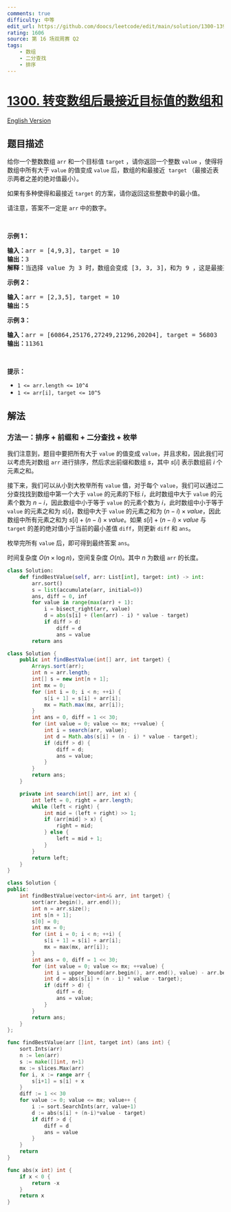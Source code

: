 ```yaml
---
comments: true
difficulty: 中等
edit_url: https://github.com/doocs/leetcode/edit/main/solution/1300-1399/1300.Sum%20of%20Mutated%20Array%20Closest%20to%20Target/README.md
rating: 1606
source: 第 16 场双周赛 Q2
tags:
    - 数组
    - 二分查找
    - 排序
---
```


<!-- problem:start -->

# [1300. 转变数组后最接近目标值的数组和](https://leetcode.cn/problems/sum-of-mutated-array-closest-to-target)

[English Version](/solution/1300-1399/1300.Sum%20of%20Mutated%20Array%20Closest%20to%20Target/README_EN.md)

## 题目描述

<!-- description:start -->

<p>给你一个整数数组&nbsp;<code>arr</code> 和一个目标值&nbsp;<code>target</code> ，请你返回一个整数&nbsp;<code>value</code>&nbsp;，使得将数组中所有大于&nbsp;<code>value</code> 的值变成&nbsp;<code>value</code> 后，数组的和最接近&nbsp; <code>target</code>&nbsp;（最接近表示两者之差的绝对值最小）。</p>

<p>如果有多种使得和最接近&nbsp;<code>target</code>&nbsp;的方案，请你返回这些整数中的最小值。</p>

<p>请注意，答案不一定是&nbsp;<code>arr</code> 中的数字。</p>

<p>&nbsp;</p>

<p><strong>示例 1：</strong></p>

<pre><strong>输入：</strong>arr = [4,9,3], target = 10
<strong>输出：</strong>3
<strong>解释：</strong>当选择 value 为 3 时，数组会变成 [3, 3, 3]，和为 9 ，这是最接近 target 的方案。
</pre>

<p><strong>示例 2：</strong></p>

<pre><strong>输入：</strong>arr = [2,3,5], target = 10
<strong>输出：</strong>5
</pre>

<p><strong>示例 3：</strong></p>

<pre><strong>输入：</strong>arr = [60864,25176,27249,21296,20204], target = 56803
<strong>输出：</strong>11361
</pre>

<p>&nbsp;</p>

<p><strong>提示：</strong></p>

<ul>
	<li><code>1 &lt;= arr.length &lt;= 10^4</code></li>
	<li><code>1 &lt;= arr[i], target &lt;= 10^5</code></li>
</ul>

<!-- description:end -->

## 解法

<!-- solution:start -->

### 方法一：排序 + 前缀和 + 二分查找 + 枚举

我们注意到，题目中要把所有大于 `value` 的值变成 `value`，并且求和，因此我们可以考虑先对数组 `arr` 进行排序，然后求出前缀和数组 $s$，其中 $s[i]$ 表示数组前 $i$ 个元素之和。

接下来，我们可以从小到大枚举所有 `value` 值，对于每个 `value`，我们可以通过二分查找找到数组中第一个大于 `value` 的元素的下标 $i$，此时数组中大于 `value` 的元素个数为 $n - i$，因此数组中小于等于 `value` 的元素个数为 $i$，此时数组中小于等于 `value` 的元素之和为 $s[i]$，数组中大于 `value` 的元素之和为 $(n - i) \times value$，因此数组中所有元素之和为 $s[i] + (n - i) \times value$。如果 $s[i] + (n - i) \times value$ 与 `target` 的差的绝对值小于当前的最小差值 `diff`，则更新 `diff` 和 `ans`。

枚举完所有 `value` 后，即可得到最终答案 `ans`。

时间复杂度 $O(n \times \log n)$，空间复杂度 $O(n)$。其中 $n$ 为数组 `arr` 的长度。

<!-- tabs:start -->

```python
class Solution:
    def findBestValue(self, arr: List[int], target: int) -> int:
        arr.sort()
        s = list(accumulate(arr, initial=0))
        ans, diff = 0, inf
        for value in range(max(arr) + 1):
            i = bisect_right(arr, value)
            d = abs(s[i] + (len(arr) - i) * value - target)
            if diff > d:
                diff = d
                ans = value
        return ans
```

```java
class Solution {
    public int findBestValue(int[] arr, int target) {
        Arrays.sort(arr);
        int n = arr.length;
        int[] s = new int[n + 1];
        int mx = 0;
        for (int i = 0; i < n; ++i) {
            s[i + 1] = s[i] + arr[i];
            mx = Math.max(mx, arr[i]);
        }
        int ans = 0, diff = 1 << 30;
        for (int value = 0; value <= mx; ++value) {
            int i = search(arr, value);
            int d = Math.abs(s[i] + (n - i) * value - target);
            if (diff > d) {
                diff = d;
                ans = value;
            }
        }
        return ans;
    }

    private int search(int[] arr, int x) {
        int left = 0, right = arr.length;
        while (left < right) {
            int mid = (left + right) >> 1;
            if (arr[mid] > x) {
                right = mid;
            } else {
                left = mid + 1;
            }
        }
        return left;
    }
}
```

```cpp
class Solution {
public:
    int findBestValue(vector<int>& arr, int target) {
        sort(arr.begin(), arr.end());
        int n = arr.size();
        int s[n + 1];
        s[0] = 0;
        int mx = 0;
        for (int i = 0; i < n; ++i) {
            s[i + 1] = s[i] + arr[i];
            mx = max(mx, arr[i]);
        }
        int ans = 0, diff = 1 << 30;
        for (int value = 0; value <= mx; ++value) {
            int i = upper_bound(arr.begin(), arr.end(), value) - arr.begin();
            int d = abs(s[i] + (n - i) * value - target);
            if (diff > d) {
                diff = d;
                ans = value;
            }
        }
        return ans;
    }
};
```

```go
func findBestValue(arr []int, target int) (ans int) {
	sort.Ints(arr)
	n := len(arr)
	s := make([]int, n+1)
	mx := slices.Max(arr)
	for i, x := range arr {
		s[i+1] = s[i] + x
	}
	diff := 1 << 30
	for value := 0; value <= mx; value++ {
		i := sort.SearchInts(arr, value+1)
		d := abs(s[i] + (n-i)*value - target)
		if diff > d {
			diff = d
			ans = value
		}
	}
	return
}

func abs(x int) int {
	if x < 0 {
		return -x
	}
	return x
}
```

<!-- tabs:end -->

<!-- solution:end -->

<!-- problem:end -->
